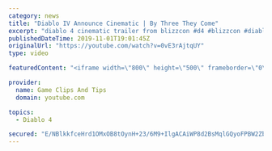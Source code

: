 ```yaml
---
category: news
title: "Diablo IV Announce Cinematic | By Three They Come"
excerpt: "diablo 4 cinematic trailer from blizzcon #d4 #blizzcon #diablo."
publishedDateTime: 2019-11-01T19:01:45Z
originalUrl: "https://youtube.com/watch?v=0vE3rAjtqUY"
type: video

featuredContent: "<iframe width=\"800\" height=\"500\" frameborder=\"0\" src=\"https://www.youtube.com/embed/0vE3rAjtqUY\" allow=\"accelerometer; autoplay; encrypted-media; gyroscope; picture-in-picture\" allowfullscreen></iframe>"

provider:
  name: Game Clips And Tips
  domain: youtube.com

topics:
  - Diablo 4

secured: "E/NBlkkfceHrd1OMxOB8tOynH+23/6M9+IlgACAiWP8d2BsMqlGQyoFPBW2ZbByBejR+VO0WGR6oa6nOhkg/kSTF8nSaSZWXuC1JFotx0wr69TrRp8oxvMXgBMcTKlzQ07uVbuyjgHNS0CV6cUJHpH2AvjfNFE/9gvbKNxKIaPsmPBP8w+ODs5G6dtV0bZOcAPzGm31UFJ+mQXs/f7d0zP8+K1XhpwkadSThO3o+B5Uta29KFQBqzMQ8WZgyc3MUUNly5+TNTIn3VF1n7gtve9wvl7xKl+SnDhx5wywaPPJHS/fpvqmTtVYgQVUHejbW/zk8d3dPQm0UUGZo8w2jqjHE4i0MZJfxcq/zLdpeRT3PNf7BoIVxU7y3cCFwWqYU0une8RTUeN3N37t77IzZjg==;KR8KoKX39ee4TZTkjRXR9w=="
---
```



